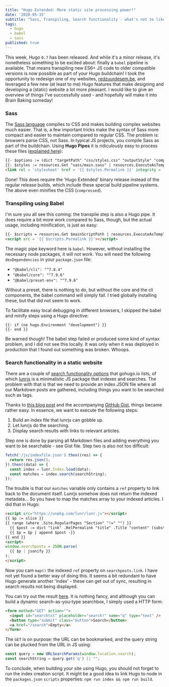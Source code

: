 ```yaml
---
title: "Hugo Extended: More static site processing power!"
date: '2020-05-15'
subtitle: "Sass, Transpiling, Search functionality - what's not to like?"
tags:
  - hugo
  - babel
  - sass
published: true
---
```


This week, Hugo `0.7` has been released. And while it's a minor release, it's nonetheless something to be excited about: finally a `babel` pipeline is available. That means transpiling new ES6+ JS code to older compatible versions is now possible as part of your Hugo buildchain! I took the opportunity to redesign one of my websites, [redzuurdesem.be](https://redzuurdesem.be), and leveraged a few new (at least to me) Hugo features that make designing and developing a (static) website a lot more pleasant. I would like to give an overview of things I've successfully used - and hopefully will make it into Brain Baking someday! 

### Sass

The [Sass language](https://sass-lang.com/guide) compiles to CSS and makes building complex websites much easier. That is, a few important tricks make the syntax of Sass more compact and easier to maintain compared to regular CSS. The problem is: browsers parse CSS, not Sass. In typical JS projects, you compile Sass as part of the buildchain. Using **Hugo Pipes** it is ridiculously easy to process these files ([explained here](https://gohugo.io/hugo-pipes/scss-sass/)):

```html
{{- $options := (dict "targetPath" "css/styles.css" "outputStyle" "compressed" "enableSourceMap" "true") -}}
{{- $styles := resources.Get "sass/main.sass" | resources.ExecuteAsTemplate "main.sass" . | resources.ToCSS $options | resources.Fingerprint "sha512" }}
<link rel = 'stylesheet' href = '{{ $styles.Permalink }}' integrity = '{{ $styles.Data.Integrity }}'>
```

Done! This does require the 'Hugo Extended' binary release instead of the regular release builds, which include these special build pipeline systems. The above even minifies the CSS (`compressed`). 

### Transpiling using Babel

I'm sure you all see this coming: the transpile step is also a Hugo pipe. It does require a bit more work compared to Sass, though, but the actual usage, including minification, is just as easy:

```html
{{- $scripts = resources.Get $mainScriptPath | resources.ExecuteAsTemplate $mainScriptPath . | babel | resources.Minify | resources.Fingerprint "sha512" }}
<script src = '{{ $scripts.Permalink }}'></script>
```

The magic pipe keyword here is `babel`. However, without installing the necessary node packages, it will not work. You will need the following `devDependencies` in your `package.json` file:

- `"@babel/cli": "^7.8.4"`
- `"@babel/core": "^7.9.6"`
- `"@babel/preset-env": "^7.9.6"`

Without a preset, there is nothing to do, but without the core and the cli components, the babel command will simply fail. I tried globally installing these, but that did not seem to work. 

To facilitate easy local debugging in different browsers, I skipped the babel and minify steps using a Hugo directive:

```
{{- if (ne hugo.Environment "development") }}
{{- end }}
```

Be warned though! The babel step failed or produced some kind of syntax problem, and I did not see this locally. It was only when it was deployed in production that I found out something was broken. Whoops. 

### Search functionality in a static website

There are a couple of [search functionality options](https://gohugo.io/tools/search/) that gohugo.io lists, of which [lunrjs](lunrjs.com) is a minimalistic JS package that indexes and searches. The problem with that is that we need to provide an index JSON file where all our Markdown posts are gathered, including things you want to be searched such as tags. 

Thanks to [this blog post](https://codewithhugo.com/hugo-lunrjs-search-index/) and the accompanying [GitHub Gist](https://gist.github.com/HugoDF/aac2e529f79cf90d2050d7183571684b), things became rather easy. In essence, we want to execute the following steps:

1. Build an index file that lunrjs can gobble up.
2. Let lunrjs do the searching.
3. Display search results with links to relevant articles.

Step one is done by parsing all Markdown files and adding everything you want to be searchable - see Gist file. Step two is also not too difficult:

```javascript
fetch('/js/indexfile.json').then((res) => {
  return res.json();
}).then((data) => {
  const index = lunr.Index.load(data);
  const matches = index.search(searchString);
});
```

The trouble is that our `matches` variable only contains a `ref` property to link back to the document itself. Lunrjs somehow does not return the indexed metadata... So you have to map the matches array to your indexed articles. I did that in Hugo:

```html
<script src="https://unpkg.com/lunr/lunr.js"></script>
{{ $p := slice }}
{{ range (where .Site.RegularPages "Section" "!=" "") }}
  {{ $post := dict "link" .RelPermalink "title" .Title "content" (substr .Plain 0 200) -}}
  {{ $p = $p | append $post -}}
{{ end }}
<script>
window.searchposts = JSON.parse(
  {{ $p | jsonify }}
);
</script>
```

Now you cam `map()` the indexed `ref` property on `searchposts.link`. I have not yet found a better way of doing this. It seems a bit redundant to have Hugo generate another 'index' - these can get out of sync, resulting in search results not being displayed. 

You can try out the result [here](https://redzuurdesem.be/zoeken/). It is nothing fancy, and although you can build a dynamic search-as-you-type searchbox, I simply used a HTTP form:

```html
<form method="GET" action="">
  <input id="searchtxt" placeholder="search!" name="q" type="text" />
  <button type="submit" class="button">Search</button>
  <a href="/search">Empty</a>
</form>
```

The `GET` is on purpose: the URL can be bookmarked, and the query string can be plucked from the URL in JS using:

```javascript
const query = new URLSearchParams(window.location.search);
const searchString = query.get('q') || "";
```

To conclude, when building your site using Hugo, you should not forget to run the index creation script. It might be a good idea to link Hugo to node in the `packages.json` `scripts` properties: `npm run index && npm run build`.